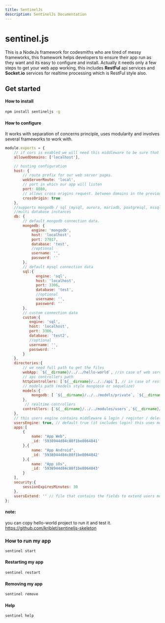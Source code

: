 ```yaml
---
title: SentinelJs
description: SentinelJs Documentation
---
```

# sentinel.js
This is a NodeJs framework for codesmiths who are tired of messy frameworks, this framework helps developers to ensure their app run as they want and its easy to configure and install.
Actually it needs only a few steps to get your web app working, this includes **RestFul** api services and **Socket.io** services for realtime processing which is RestFul style also.

## Get started

#### How to install
```bash
npm install sentineljs -g
```

#### How to configure
It works with separation of concerns principle, uses modularity and involves several frameworks to work with.
```javascript
module.exports = {
    // if cors is enabled we will need this middleware to be sure that no other domains consumes our api or web.
    allowedDomains: ['localhost'],

    // hosting configuration
    host: {
        // route prefix for our web server pages.
        webServerRoute: 'local',
        // port in whicn our app will listen
        port: 8080,
        // allows cross origins request. between domains in the previous configuration
        crossOrigin: true
    },
    //supports mongodb / sql (mysql, aurora, mariadb, postgresql, mssql / dynamodb
    //multi database instances
    db: {
        // default mongodb connection data.
        mongodb: {
            engine: 'mongodb',
            host: 'localhost',
            port: 27017,
            database: 'test',
            //optional
            username: '',
            password: ''
        },
        // default mysql connection data
        sql:{
              engine: 'sql',
              host: 'localhost',
              port: 3306,
              database: 'test',
              //optional
              username: '',
              password: ''
        },
        // custom connection data
        custom:{
           engine: 'sql',
           host: 'localhost',
           port: 3306,
           database: 'test2',
           //optional
           username: '',
           password: ''
        }
    },
    directories:{
        // we need full path to get the files
        webApp: `${__dirname}/../../hello-world`, //in case of web server
        // api controllers path
        httpControllers: [`${__dirname}/../../api`], // in case of restapi
        // models path (models style mongoose or sequelize)
        models:{
            mongodb: [ `${__dirname}/../../models/private`, `${__dirname}/../../models/public` ]
        },
         // realtime controllers
        controllers: [`${__dirname}/../../modules/users`,`${__dirname}/../../modules/history`]
    },
    // this users engine contains middleware & login / register / delete restful and socket methods.
    usersEngine: true, // default true (it includes login) this uses mongodb as default database for now.
    apps:[
        {
            name: "App Web",
            _id: '5938944d84c88f1be8064841'
        },{
            name: "App Android",
            _id: '5938944d84c88f1be8064842'
        },{
            name: "App iOs",
            _id: '5938944d84c88f1be8064843'
        }
    ],
    security:{
        sessionExpiresMinutes: 30
    },
    usersExtend: '' // file that contains the fields to extend users model  (mongoose only supported)
};

```

#### note:
you can copy hello-world project to run it and test it.
https://github.com/kriblet/sentineljs-skeleton

### How to run my app
```bash
sentinel start
```

#### Restarting my app
```bash
sentinel restart
```

#### Removing my app
```bash
sentinel remove
```

#### Help
```bash
sentinel help
```
